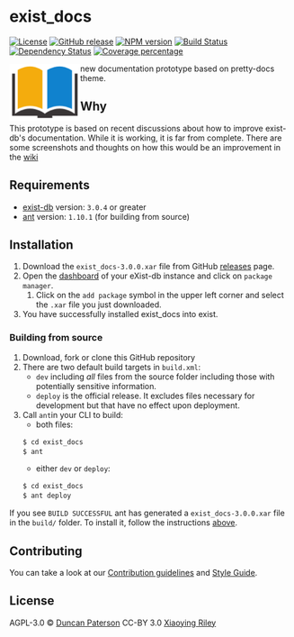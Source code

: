 # exist_docs
[![License][license-img]][license-url]
[![GitHub release][release-img]][release-url]
[![NPM version][npm-image]][npm-url]
[![Build Status][travis-image]][travis-url]
[![Dependency Status][daviddm-image]][daviddm-url]
[![Coverage percentage][coveralls-image]][coveralls-url]

<img src="icon.png" align="left" width="25%"/>

new documentation prototype based on pretty-docs theme.

## Why
This prototype is based on recent discussions about how to improve exist-db's documentation. While it is working, it is far from complete. There are some screenshots and thoughts on how this would be an improvement in the [wiki](https://github.com/duncdrum/exist-docs/wiki)

## Requirements
*   [exist-db](http://exist-db.org/exist/apps/homepage/index.html) version: ``3.0.4`` or greater
*   [ant](http://ant.apache.org) version: ``1.10.1`` \(for building from source\)

## Installation
1.  Download  the ``exist_docs-3.0.0.xar`` file from GitHub [releases](https://github.com/duncdrum/exist-docs/releases) page.
2.  Open the [dashboard](http://localhost:8080/exist/apps/dashboard/index.html) of your eXist-db instance and click on ``package manager``.
    1.  Click on the ``add package`` symbol in the upper left corner and select the ``.xar`` file you just downloaded.
3.  You have successfully installed exist_docs into exist.

### Building from source
1.  Download, fork or clone this GitHub repository
2.  There are two default build targets in ``build.xml``:
    *   ``dev`` including *all* files from the source folder including those with potentially sensitive information.
    *   ``deploy`` is the official release. It excludes files necessary for development but that have no effect upon deployment.
3.  Call ``ant``in your CLI to build:
    *   both files:    
    ```bash
    $ cd exist_docs
    $ ant
    ```
    *   either ``dev`` or ``deploy``:
    ```bash
    $ cd exist_docs  
    $ ant deploy
    ```   

If you see ``BUILD SUCCESSFUL`` ant has generated a ``exist_docs-3.0.0.xar`` file in the ``build/`` folder. To install it, follow the instructions [above](#installation).

## Contributing
You can take a look at our [Contribution guidelines](.github/CONTRIBUTING.md) and [Style Guide](.github/STYLE_GUIDE.md).


## License

AGPL-3.0 © [Duncan Paterson](https://github.com/duncdrum)
CC-BY 3.0 [Xiaoying Riley](https://twitter.com/3rdwave_themes)


[license-img]: https://img.shields.io/badge/license-AGPL%20v3-blue.svg
[license-url]: https://www.gnu.org/licenses/agpl-3.0
[release-img]: https://img.shields.io/badge/release-3.0.0-green.svg
[release-url]: https://github.com/duncdrum/exist-docs/releases/latest
[npm-image]: https://badge.fury.io/js/exist-docs.svg
[npm-url]: https://npmjs.org/package/exist-docs
[travis-image]: https://travis-ci.org/duncdrum/exist-docs.svg?branch=master
[travis-url]: https://travis-ci.org/duncdrum/exist-docs
[daviddm-image]: https://david-dm.org/duncdrum/exist-docs.svg?theme=shields.io
[daviddm-url]: https://david-dm.org/duncdrum/exist-docs
[coveralls-image]: https://coveralls.io/repos/duncdrum/exist-docs/badge.svg
[coveralls-url]: https://coveralls.io/r/duncdrum/exist-docs
